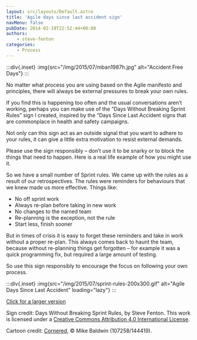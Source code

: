 ```yaml
---
layout: src/layouts/Default.astro
title: 'Agile days since last accident sign'
navMenu: false
pubDate: 2014-02-19T22:52:44+00:00
authors:
    - steve-fenton
categories:
    - Process
---
```


:::div{.inset}
:img{src="/img/2015/07/mban1987h.jpg" alt="Accident Free Days"}
:::

No matter what process you are using based on the Agile manifesto and principles, there will always be external pressures to break your own rules.

If you find this is happening too often and the usual conversations aren’t working, perhaps you can make use of the “Days Without Breaking Sprint Rules” sign I created, inspired by the “Days Since Last Accident signs that are commonplace in health and safety campaigns.

Not only can this sign act as an outside signal that you want to adhere to your rules, it can give a little extra motivation to resist external demands.

Please use the sign responsibly – don’t use it to be snarky or to block the things that need to happen. Here is a real life example of how you might use it.

So we have a small number of Sprint rules. We came up with the rules as a result of our retrospectives. The rules were reminders for behaviours that we knew made us more effective. Things like:

- No off sprint work
- Always re-plan before taking in new work
- No changes to the named team
- Re-planning is the exception, not the rule
- Start less, finish sooner

But in times of crisis it is easy to forget these reminders and take in work without a proper re-plan. This always comes back to haunt the team, because without re-planning things get forgotten – for example it was a quick programming fix, but required a large amount of testing.

So use this sign responsibly to encourage the focus on following your own process.

:::div{.inset}
:img{src="/img/2015/07/sprint-rules-200x300.gif" alt="Agile Days Since Last Accident" loading="lazy"}
:::

[Click for a larger version](/img/2015/07/sprint-rules-200x300.gif)

Sign credit: Days Without Breaking Sprint Rules, by Steve Fenton. This work is licensed under a [Creative Commons Attribution 4.0 International License](http://creativecommons.org/licenses/by/4.0/deed.en_US).

Cartoon credit: [Cornered](http://cornered.co.nr/), © Mike Baldwin (107258/144419).
